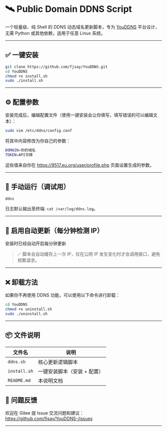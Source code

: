 # 🛰️ Public Domain DDNS Script

一个轻量级、纯 Shell 的 DDNS 动态域名更新脚本，专为 [YouDDNS](https://9517.eu.org/) 平台设计，无需 Python 或其他依赖，适用于任意 Linux 系统。

---

## ✅ 一键安装

```bash
git clone https://github.com/fjsay/YouDDNS.git
cd YouDDNS
chmod +x install.sh
sudo ./install.sh
```

---

## ⚙️ 配置参数

安装完成后，编辑配置文件（使用一键安装会让你填写，填写错误的可以编辑文本）：

```bash
sudo vim /etc/ddns/config.conf
```

将其中内容修改为你自己的参数：

```bash
DOMAIN=你的域名
TOKEN=API令牌
```

这些值来自你在 https://9517.eu.org/user/profile.php 页面设置生成的参数。

---

## 🧪 手动运行（调试用）

```bash
ddns
```

日志默认输出至终端: `cat /var/log/ddns.log`。

---

## 🔁 启用自动更新（每分钟检测 IP）

安装时已经自动开启每分钟更新

> ✅ 脚本会自动缓存上一次 IP，仅在公网 IP 发生变化时才会调用接口，避免频繁请求。

---

## ❌ 卸载方法

如果你不再使用 DDNS 功能，可以使用以下命令进行卸载：

```bash
cd YouDDNS
chmod +x uninstall.sh
sudo ./uninstall.sh
```

---

## 📦 文件说明

| 文件名        | 说明                          |
|---------------|-------------------------------|
| `ddns.sh`     | 核心更新逻辑脚本              |
| `install.sh`  | 一键安装脚本（安装 + 配置）   |
| `README.md`   | 本说明文档                    |


## 💬 问题反馈

欢迎在 Gitee 提 Issue 交流问题和建议：https://github.com/fjsay/YouDDNS-/issues

---

